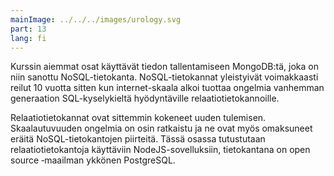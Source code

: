 ```yaml
---
mainImage: ../../../images/urology.svg
part: 13
lang: fi
---
```


<div class="intro">

Kurssin aiemmat osat käyttävät tiedon tallentamiseen MongoDB:tä, joka on niin sanottu NoSQL-tietokanta. NoSQL-tietokannat yleistyivät voimakkaasti reilut 10 vuotta sitten kun internet-skaala alkoi tuottaa ongelmia vanhemman generaation SQL-kyselykieltä hyödyntäville relaatiotietokannoille.

Relaatiotietokannat ovat sittemmin kokeneet uuden tulemisen. Skaalautuvuuden ongelmia on osin ratkaistu ja ne ovat myös omaksuneet eräitä NoSQL-tietokantojen piirteitä. Tässä osassa tutustutaan relaatiotietokantoja käyttäviin NodeJS-sovelluksiin, tietokantana on open source ‑maailman ykkönen PostgreSQL.

</div>
